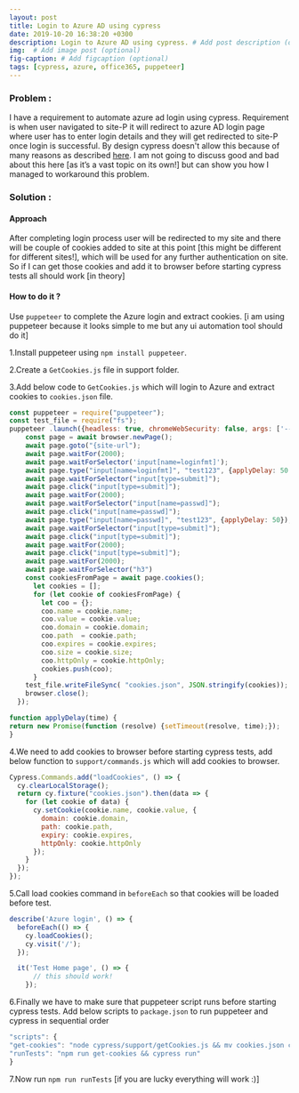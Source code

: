 ```yaml
---
layout: post
title: Login to Azure AD using cypress 
date: 2019-10-20 16:38:20 +0300
description: Login to Azure AD using cypress. # Add post description (optional)
img:  # Add image post (optional)
fig-caption: # Add figcaption (optional)
tags: [cypress, azure, office365, puppeteer]
---
```


### Problem :
I have a requirement to automate  azure ad login using cypress. Requirement is when user navigated to site-P it will redirect to azure AD login page where user has to enter login details and they will get redirected to site-P once login is successful. By design cypress doesn't allow this because of many reasons as described [here](https://docs.cypress.io/guides/references/best-practices.html#Visiting-external-sites). I am not going to discuss good and bad about this here [as it’s a vast topic on its own!] but can show you how I managed to workaround this problem.   

### Solution :

#### Approach 
After completing login process user will be redirected to my site and there will be couple of cookies added to site at this point [this might be different for different sites!], which will be used for any further authentication on site. So if I can get those cookies and add it to browser before starting cypress tests all should work [in theory]

#### How to do it ?

Use `puppeteer` to complete the Azure login and extract cookies. [i am using puppeteer because it looks simple to me but any ui automation tool should do it]

1.Install puppeteer using `npm install puppeteer`.

2.Create a `GetCookies.js` file in support folder.

3.Add below code to `GetCookies.js` which will login to Azure and extract cookies to `cookies.json` file.

```javascript
const puppeteer = require("puppeteer"); 
const test_file = require("fs"); 
puppeteer .launch({headless: true, chromeWebSecurity: false, args: ['--no-sandbox'] }).then(async browser => { 
    const page = await browser.newPage(); 
    await page.goto("{site-url"); 
    await page.waitFor(2000); 
    await page.waitForSelector('input[name=loginfmt]'); 
    await page.type("input[name=loginfmt]", "test123", {applyDelay: 50 }); 
    await page.waitForSelector("input[type=submit]"); 
    await page.click("input[type=submit]"); 
    await page.waitFor(2000); 
    await page.waitForSelector("input[name=passwd]"); 
    await page.click("input[name=passwd]"); 
    await page.type("input[name=passwd]", "test123", {applyDelay: 50}); 
    await page.waitForSelector("input[type=submit]"); 
    await page.click("input[type=submit]"); 
    await page.waitFor(2000); 
    await page.click("input[type=submit]"); 
    await page.waitFor(2000); 
    await page.waitForSelector("h3") 
    const cookiesFromPage = await page.cookies(); 
      let cookies = []; 
      for (let cookie of cookiesFromPage) { 
        let coo = {}; 
        coo.name = cookie.name; 
        coo.value = cookie.value; 
        coo.domain = cookie.domain; 
        coo.path  = cookie.path; 
        coo.expires = cookie.expires; 
        coo.size = cookie.size; 
        coo.httpOnly = cookie.httpOnly; 
        cookies.push(coo); 
      } 
    test_file.writeFileSync( "cookies.json", JSON.stringify(cookies)); 
    browser.close(); 
  }); 

function applyDelay(time) { 
return new Promise(function (resolve) {setTimeout(resolve, time);}); 
} 
```

4.We need to add cookies to browser before starting cypress tests, add below function to `support/commands.js` which will add cookies to browser.

```javascript
Cypress.Commands.add("loadCookies", () => { 
  cy.clearLocalStorage();
  return cy.fixture("cookies.json").then(data => { 
    for (let cookie of data) { 
      cy.setCookie(cookie.name, cookie.value, {
        domain: cookie.domain, 
        path: cookie.path, 
        expiry: cookie.expires, 
        httpOnly: cookie.httpOnly 
      }); 
    } 
  }); 
}); 
```

5.Call load cookies command in `beforeEach` so that cookies will be loaded before test.

```javascript 
describe('Azure login', () => { 
  beforeEach(() => { 
    cy.loadCookies(); 
    cy.visit('/'); 
  }); 

  it('Test Home page', () => { 
      // this should work! 
    }); 
```

6.Finally we have to make sure that puppeteer script runs before starting cypress tests. Add below scripts to `package.json` to run puppeteer and cypress in sequential order 

```javascript
"scripts": { 
"get-cookies": "node cypress/support/getCookies.js && mv cookies.json cypress/fixtures",
"runTests": "npm run get-cookies && cypress run"
}
```

7.Now run `npm run runTests` [if you are lucky everything will work :)]